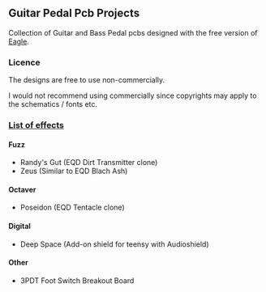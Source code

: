 ## Guitar Pedal Pcb Projects

Collection of Guitar and Bass Pedal pcbs 
designed with the free version of [Eagle](https://www.autodesk.com/products/eagle/free-download?plc=F360&term=1-YEAR&support=ADVANCED&quantity=1).


### Licence

The designs are free to use non-commercially.

I would not recommend using commercially since 
copyrights may apply to the schematics / fonts etc.


### <ins>List of effects</ins>

#### Fuzz 
- Randy's Gut (EQD Dirt Transmitter clone)
- Zeus (Similar to EQD Blach Ash)

#### Octaver
- Poseidon (EQD Tentacle clone)

#### Digital
- Deep Space (Add-on shield for teensy with Audioshield)

#### Other
- 3PDT Foot Switch Breakout Board
